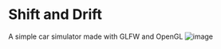 # Shift and Drift
A simple car simulator made with GLFW and OpenGL
![image](https://github.com/user-attachments/assets/40cdadb3-bf84-458d-b375-dc2b408d4cf6)
